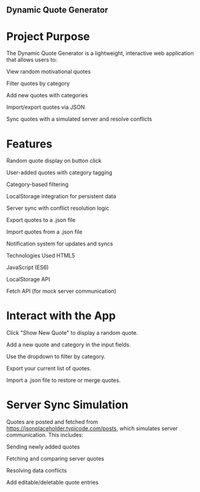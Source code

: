 ## Dynamic Quote Generator
# Project Purpose
The Dynamic Quote Generator is a lightweight, interactive web application that allows users to:

View random motivational quotes

Filter quotes by category

Add new quotes with categories

Import/export quotes via JSON

Sync quotes with a simulated server and resolve conflicts

# Features
Random quote display on button click

 User-added quotes with category tagging

 Category-based filtering

 LocalStorage integration for persistent data

Server sync with conflict resolution logic

 Export quotes to a .json file

 Import quotes from a .json file

 Notification system for updates and syncs

Technologies Used
HTML5

JavaScript (ES6)

LocalStorage API

Fetch API (for mock server communication)


# Interact with the App

Click "Show New Quote" to display a random quote.

Add a new quote and category in the input fields.

Use the dropdown to filter by category.

Export your current list of quotes.

Import a .json file to restore or merge quotes.

# Server Sync Simulation
Quotes are posted and fetched from https://jsonplaceholder.typicode.com/posts, which simulates server communication. This includes:

Sending newly added quotes

Fetching and comparing server quotes

Resolving data conflicts



Add editable/deletable quote entries

 
